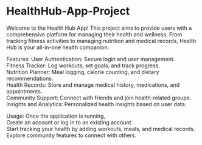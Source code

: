 # HealthHub-App-Project
Welcome to the Health Hub App! This project aims to provide users with a comprehensive platform for managing their health and wellness. From tracking fitness activities to managing nutrition and medical records, Health Hub is your all-in-one health companion.

Features:
User Authentication: Secure login and user management.<br>
Fitness Tracker: Log workouts, set goals, and track progress.<br>
Nutrition Planner: Meal logging, calorie counting, and dietary recommendations.<br>
Health Records: Store and manage medical history, medications, and appointments.<br>
Community Support: Connect with friends and join health-related groups.<br>
Insights and Analytics: Personalized health insights based on user data.<br>

Usage:
Once the application is running,<br>
Create an account or log in to an existing account.<br>
Start tracking your health by adding workouts, meals, and medical records.<br>
Explore community features to connect with others.<br>
